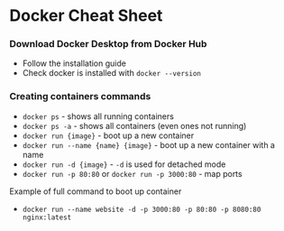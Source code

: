 # Docker Cheat Sheet 

### Download Docker Desktop from Docker Hub

- Follow the installation guide
- Check docker is installed with `docker --version`

### Creating containers commands 

- `docker ps` - shows all running containers
- `docker ps -a` - shows all containers (even ones not running)
- `docker run {image}` - boot up a new container
- `docker run --name {name} {image}` - boot up a new container with a name
- `docker run -d {image}` - `-d` is used for detached mode
- `docker run -p 80:80` or `docker run -p 3000:80` - map ports 

Example of full command to boot up container

- `docker run --name website -d -p 3000:80 -p 80:80 -p 8080:80 nginx:latest`
